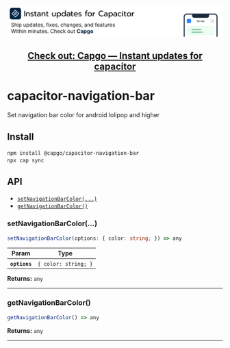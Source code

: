 <a href="https://capgo.app/"><img src='https://raw.githubusercontent.com/Cap-go/capgo/main/assets/capgo_banner.png' alt='Capgo - Instant updates for capacitor'/></a>

<div align="center">
<h2><a href="https://capgo.app/">Check out: Capgo — Instant updates for capacitor</a></h2>
</div>

# capacitor-navigation-bar

Set navigation bar color for android lolipop and higher

## Install

```bash
npm install @capgo/capacitor-navigation-bar
npx cap sync
```

## API

<docgen-index>

- [`setNavigationBarColor(...)`](#setnavigationbarcolor)
- [`getNavigationBarColor()`](#getnavigationbarcolor)

</docgen-index>

<docgen-api>
<!--Update the source file JSDoc comments and rerun docgen to update the docs below-->

### setNavigationBarColor(...)

```typescript
setNavigationBarColor(options: { color: string; }) => any
```

| Param         | Type                            |
| ------------- | ------------------------------- |
| **`options`** | <code>{ color: string; }</code> |

**Returns:** <code>any</code>

---

### getNavigationBarColor()

```typescript
getNavigationBarColor() => any
```

**Returns:** <code>any</code>

---

</docgen-api>
